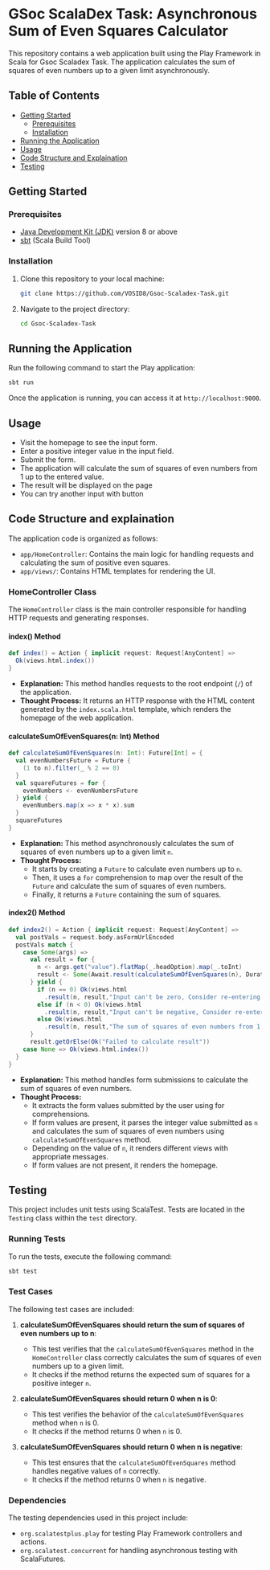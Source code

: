 # GSoc ScalaDex Task: Asynchronous Sum of Even Squares Calculator

This repository contains a web application built using the Play Framework in Scala for Gsoc Scaladex Task. The application calculates the sum of squares of even numbers up to a given limit asynchronously.

## Table of Contents

- [Getting Started](#getting-started)
  - [Prerequisites](#prerequisites)
  - [Installation](#installation)
- [Running the Application](#running-the-application)
- [Usage](#usage)
- [Code Structure and Explaination](#code-structure-and-explaination)
- [Testing](#testing)

## Getting Started

### Prerequisites

- [Java Development Kit (JDK)](https://adoptopenjdk.net/) version 8 or above
- [sbt](https://www.scala-sbt.org/) (Scala Build Tool)

### Installation

1. Clone this repository to your local machine:

   ```bash
   git clone https://github.com/VOSID8/Gsoc-Scaladex-Task.git
   ```

2. Navigate to the project directory:

   ```bash
   cd Gsoc-Scaladex-Task
   ```

## Running the Application

Run the following command to start the Play application:

```bash
sbt run
```

Once the application is running, you can access it at `http://localhost:9000`.

## Usage

- Visit the homepage to see the input form.
- Enter a positive integer value in the input field.
- Submit the form.
- The application will calculate the sum of squares of even numbers from 1 up to the entered value.
- The result will be displayed on the page
- You can try another input with button

## Code Structure and explaination

The application code is organized as follows:

- `app/HomeController`: Contains the main logic for handling requests and calculating the sum of positive even squares.
- `app/views/`: Contains HTML templates for rendering the UI.

### HomeController Class

The `HomeController` class is the main controller responsible for handling HTTP requests and generating responses.

#### index() Method

```scala
def index() = Action { implicit request: Request[AnyContent] =>
  Ok(views.html.index())
}
```

- **Explanation:** This method handles requests to the root endpoint (`/`) of the application.
- **Thought Process:** It returns an HTTP response with the HTML content generated by the `index.scala.html` template, which renders the homepage of the web application.

#### calculateSumOfEvenSquares(n: Int) Method

```scala
def calculateSumOfEvenSquares(n: Int): Future[Int] = {
  val evenNumbersFuture = Future {
    (1 to n).filter(_ % 2 == 0) 
  }
  val squareFutures = for {
    evenNumbers <- evenNumbersFuture
  } yield {
    evenNumbers.map(x => x * x).sum 
  }
  squareFutures
}
```

- **Explanation:** This method asynchronously calculates the sum of squares of even numbers up to a given limit `n`.
- **Thought Process:** 
  - It starts by creating a `Future` to calculate even numbers up to `n`.
  - Then, it uses a `for` comprehension to map over the result of the `Future` and calculate the sum of squares of even numbers.
  - Finally, it returns a `Future` containing the sum of squares.

#### index2() Method

```scala
def index2() = Action { implicit request: Request[AnyContent] =>
  val postVals = request.body.asFormUrlEncoded
  postVals match {
    case Some(args) =>
      val result = for {
        n <- args.get("value").flatMap(_.headOption).map(_.toInt)
        result <- Some(Await.result(calculateSumOfEvenSquares(n), Duration.Inf))
      } yield {
        if (n == 0) Ok(views.html
          .result(n, result,"Input can't be zero, Consider re-entering correct inputs"))
        else if (n < 0) Ok(views.html
          .result(n, result,"Input can't be negative, Consider re-entering correct inputs"))
        else Ok(views.html
          .result(n, result,"The sum of squares of even numbers from 1 upto " + n + " is " + result))
      }
      result.getOrElse(Ok("Failed to calculate result")) 
    case None => Ok(views.html.index()) 
  }
}
```

- **Explanation:** This method handles form submissions to calculate the sum of squares of even numbers.
- **Thought Process:**
  - It extracts the form values submitted by the user using for comprehensions.
  - If form values are present, it parses the integer value submitted as `n` and calculates the sum of squares of even numbers using `calculateSumOfEvenSquares` method.
  - Depending on the value of `n`, it renders different views with appropriate messages.
  - If form values are not present, it renders the homepage.


## Testing

This project includes unit tests using ScalaTest. Tests are located in the `Testing` class within the `test` directory.

### Running Tests

To run the tests, execute the following command:

```bash
sbt test
```

### Test Cases

The following test cases are included:

1. **calculateSumOfEvenSquares should return the sum of squares of even numbers up to n**: 
   - This test verifies that the `calculateSumOfEvenSquares` method in the `HomeController` class correctly calculates the sum of squares of even numbers up to a given limit.
   - It checks if the method returns the expected sum of squares for a positive integer `n`.

2. **calculateSumOfEvenSquares should return 0 when n is 0**: 
   - This test verifies the behavior of the `calculateSumOfEvenSquares` method when `n` is 0.
   - It checks if the method returns 0 when `n` is 0.

3. **calculateSumOfEvenSquares should return 0 when n is negative**: 
   - This test ensures that the `calculateSumOfEvenSquares` method handles negative values of `n` correctly.
   - It checks if the method returns 0 when `n` is negative.

### Dependencies

The testing dependencies used in this project include:

- `org.scalatestplus.play` for testing Play Framework controllers and actions.
- `org.scalatest.concurrent` for handling asynchronous testing with ScalaFutures.

